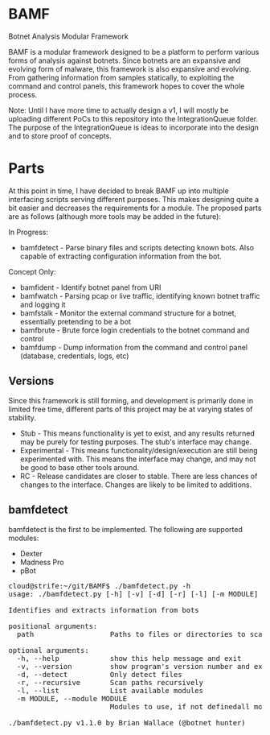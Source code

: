 BAMF
====

Botnet Analysis Modular Framework

BAMF is a modular framework designed to be a platform to perform various forms of analysis against botnets.  Since botnets are an expansive and evolving form of malware, this framework is also expansive and evolving.  From gathering information from samples statically, to exploiting the command and control panels, this framework hopes to cover the whole process.

Note: Until I have more time to actually design a v1, I will mostly be uploading different PoCs to this repository into the IntegrationQueue folder.  The purpose of the IntegrationQueue is ideas to incorporate into the design and to store proof of concepts.

Parts
=====
At this point in time, I have decided to break BAMF up into multiple interfacing scripts serving different purposes.  This makes designing quite a bit easier and decreases the requirements for a module.  The proposed parts are as follows (although more tools may be added in the future):

In Progress:

* bamfdetect - Parse binary files and scripts detecting known bots.  Also capable of extracting configuration information from the bot.

Concept Only:

* bamfident - Identify botnet panel from URI
* bamfwatch - Parsing pcap or live traffic, identifying known botnet traffic and logging it
* bamfstalk - Monitor the external command structure for a botnet, essentially pretending to be a bot
* bamfbrute - Brute force login credentials to the botnet command and control
* bamfdump - Dump information from the command and control panel (database, credentials, logs, etc)

Versions
--------
Since this framework is still forming, and development is primarily done in limited free time, different parts of this project may be at varying states of stability.

* Stub - This means functionality is yet to exist, and any results returned may be purely for testing purposes.  The stub's interface may change.
* Experimental - This means functionality/design/execution are still being experimented with.  This means the interface may change, and may not be good to base other tools around.
* RC - Release candidates are closer to stable.  There are less chances of changes to the interface.  Changes are likely to be limited to additions.

bamfdetect
----------
bamfdetect is the first to be implemented.  The following are supported modules:

* Dexter
* Madness Pro
* pBot


<pre>cloud@strife:~/git/BAMF$ ./bamfdetect.py -h
usage: ./bamfdetect.py [-h] [-v] [-d] [-r] [-l] [-m MODULE] [path [path ...]]

Identifies and extracts information from bots

positional arguments:
  path                  Paths to files or directories to scan

optional arguments:
  -h, --help            show this help message and exit
  -v, --version         show program's version number and exit
  -d, --detect          Only detect files
  -r, --recursive       Scan paths recursively
  -l, --list            List available modules
  -m MODULE, --module MODULE
                        Modules to use, if not definedall modules are used

./bamfdetect.py v1.1.0 by Brian Wallace (@botnet_hunter)
</pre>
